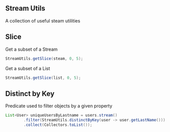 ## Stream Utils ##

A collection of useful steam utilities


## Slice ##

Get a subset of a Stream

```java
StreamUtils.getSlice(steam, 0, 5);
```

Get a subset of a List

```java
StreamUtils.getSlice(list, 0, 5);
```

## Distinct by Key ##

Predicate used to filter objects by a given property

```java
List<User> uniqueUsersByLastname = users.stream()
        .filter(StreamUtils.distinctByKey(user -> user.getLastName()))
        .collect(Collectors.toList());
```